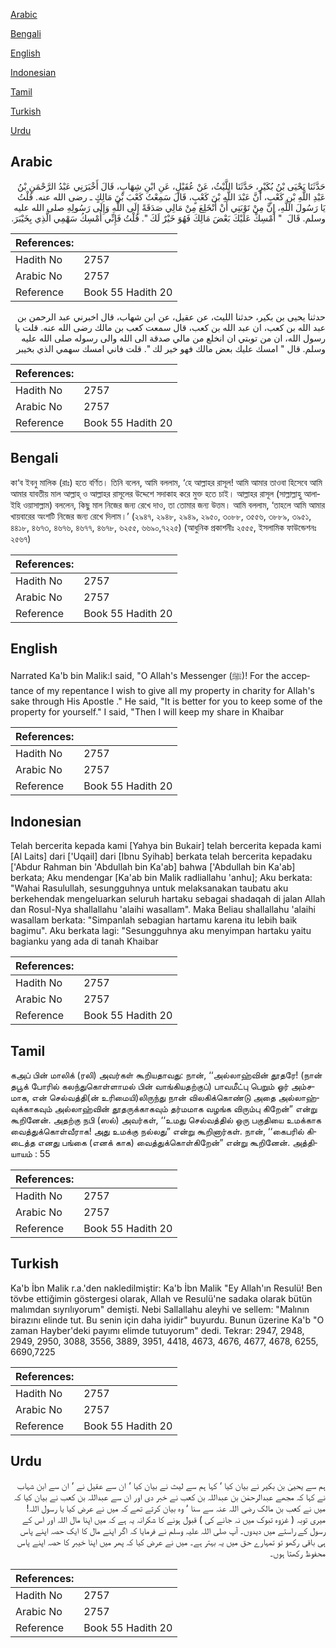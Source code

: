 [Arabic](#arabic)

[Bengali](#bengali)

[English](#english)

[Indonesian](#indonesian)

[Tamil](#tamil)

[Turkish](#turkish)

[Urdu](#urdu)

## Arabic


<div dir="rtl" lang="ar" style={{fontSize:'larger',backgroundColor:'#f8f9fa',padding:20}}>
حَدَّثَنَا يَحْيَى بْنُ بُكَيْرٍ، حَدَّثَنَا اللَّيْثُ، عَنْ عُقَيْلٍ، عَنِ ابْنِ شِهَابٍ، قَالَ أَخْبَرَنِي عَبْدُ الرَّحْمَنِ بْنُ عَبْدِ اللَّهِ بْنِ كَعْبٍ، أَنَّ عَبْدَ اللَّهِ بْنَ كَعْبٍ، قَالَ سَمِعْتُ كَعْبَ بْنَ مَالِكٍ ـ رضى الله عنه‏.‏ قُلْتُ يَا رَسُولَ اللَّهِ، إِنَّ مِنْ تَوْبَتِي أَنْ أَنْخَلِعَ مِنْ مَالِي صَدَقَةً إِلَى اللَّهِ وَإِلَى رَسُولِهِ صلى الله عليه وسلم‏.‏ قَالَ ‏ "‏ أَمْسِكْ عَلَيْكَ بَعْضَ مَالِكَ فَهُوَ خَيْرٌ لَكَ ‏"‏‏.‏ قُلْتُ فَإِنِّي أُمْسِكُ سَهْمِي الَّذِي بِخَيْبَرَ‏.‏
</div>
<div style={{backgroundColor:'#f8f9fa',padding:20, marginBottom: 10}}><table> <thead> <tr> <th>References:</th> <th></th> </tr> </thead> <tbody><tr><td>Hadith No</td><td>2757</td></tr><tr><td>Arabic No</td><td>2757</td></tr><tr><td>Reference</td><td>Book 55 Hadith 20</td></tr></tbody></table></div>


<div dir="rtl" lang="ar" style={{fontSize:'larger',backgroundColor:'#f8f9fa',padding:20}}>
حدثنا يحيى بن بكير، حدثنا الليث، عن عقيل، عن ابن شهاب، قال اخبرني عبد الرحمن بن عبد الله بن كعب، ان عبد الله بن كعب، قال سمعت كعب بن مالك رضى الله عنه. قلت يا رسول الله، ان من توبتي ان انخلع من مالي صدقة الى الله والى رسوله صلى الله عليه وسلم. قال " امسك عليك بعض مالك فهو خير لك ". قلت فاني امسك سهمي الذي بخيبر
</div>
<div style={{backgroundColor:'#f8f9fa',padding:20, marginBottom: 10}}><table> <thead> <tr> <th>References:</th> <th></th> </tr> </thead> <tbody><tr><td>Hadith No</td><td>2757</td></tr><tr><td>Arabic No</td><td>2757</td></tr><tr><td>Reference</td><td>Book 55 Hadith 20</td></tr></tbody></table></div>

## Bengali


<div dir="ltr" lang="bn" style={{fontSize:'larger',backgroundColor:'#f8f9fa',padding:20}}>
কা‘ব ইবনু মালিক (রাঃ) হতে বর্ণিত। তিনি বলেন, আমি বললাম, ‘হে আল্লাহর রাসূল! আমি আমার তাওবা হিসেবে আমি আমার যাবতীয় মাল আল্লাহ্ ও আল্লাহর রাসূলের উদ্দেশে সদাকাহ করে মুক্ত হতে চাই। আল্লাহর রাসূল (সাল্লাল্লাহু আলাইহি ওয়াসাল্লাম) বললেন, কিছু মাল নিজের জন্য রেখে দাও, তা তোমার জন্য উত্তম। আমি বললাম, ‘তাহলে আমি আমার খায়বারের অংশটি নিজের জন্য রেখে দিলাম।’ (২৯৪৭, ২৯৪৮, ২৯৪৯, ২৯৫০, ৩০৮৮, ৩৫৫৬, ৩৮৮৯, ৩৯৫১, ৪৪১৮, ৪৬৭৩, ৪৬৭৬, ৪৬৭৭, ৪৬৭৮, ৬২৫৫, ৬৬৯০,৭২২৫) (আধুনিক প্রকাশনীঃ ২৫৫৫, ইসলামিক ফাউন্ডেশনঃ ২৫৬৭)
</div>
<div style={{backgroundColor:'#f8f9fa',padding:20, marginBottom: 10}}><table> <thead> <tr> <th>References:</th> <th></th> </tr> </thead> <tbody><tr><td>Hadith No</td><td>2757</td></tr><tr><td>Arabic No</td><td>2757</td></tr><tr><td>Reference</td><td>Book 55 Hadith 20</td></tr></tbody></table></div>

## English


<div dir="ltr" lang="en" style={{fontSize:'larger',backgroundColor:'#f8f9fa',padding:20}}>
Narrated Ka'b bin Malik:I said, "O Allah's Messenger (ﷺ)! For the acceptance of my repentance I wish to give all my property in charity for Allah's sake through His Apostle ." He said, "It is better for you to keep some of the property for yourself." I said, "Then I will keep my share in Khaibar
</div>
<div style={{backgroundColor:'#f8f9fa',padding:20, marginBottom: 10}}><table> <thead> <tr> <th>References:</th> <th></th> </tr> </thead> <tbody><tr><td>Hadith No</td><td>2757</td></tr><tr><td>Arabic No</td><td>2757</td></tr><tr><td>Reference</td><td>Book 55 Hadith 20</td></tr></tbody></table></div>

## Indonesian


<div dir="ltr" lang="id" style={{fontSize:'larger',backgroundColor:'#f8f9fa',padding:20}}>
Telah bercerita kepada kami [Yahya bin Bukair] telah bercerita kepada kami [Al Laits] dari ['Uqail] dari [Ibnu Syihab] berkata telah bercerita kepadaku ['Abdur Rahman bin 'Abdullah bin Ka'ab] bahwa ['Abdullah bin Ka'ab] berkata; Aku mendengar [Ka'ab bin Malik radliallahu 'anhu]; Aku berkata: "Wahai Rasulullah, sesungguhnya untuk melaksanakan taubatu aku berkehendak mengeluarkan seluruh hartaku sebagai shadaqah di jalan Allah dan Rosul-Nya shallallahu 'alaihi wasallam". Maka Beliau shallallahu 'alaihi wasallam berkata: "Simpanlah sebagian hartamu karena itu lebih baik bagimu". Aku berkata lagi: "Sesungguhnya aku menyimpan hartaku yaitu bagianku yang ada di tanah Khaibar
</div>
<div style={{backgroundColor:'#f8f9fa',padding:20, marginBottom: 10}}><table> <thead> <tr> <th>References:</th> <th></th> </tr> </thead> <tbody><tr><td>Hadith No</td><td>2757</td></tr><tr><td>Arabic No</td><td>2757</td></tr><tr><td>Reference</td><td>Book 55 Hadith 20</td></tr></tbody></table></div>

## Tamil


<div dir="ltr" lang="ta" style={{fontSize:'larger',backgroundColor:'#f8f9fa',padding:20}}>
கஅப் பின் மாலிக் (ரலி) அவர்கள் கூறியதாவது: நான், ‘‘அல்லாஹ்வின் தூதரே! (நான் தபூக் போரில் கலந்துகொள்ளாமல் பின் வாங்கியதற்குப்) பாவமீட்பு பெறும் ஓர் அம்சமாக, என் செல்வத்தி(ன் உரிமையி)லிருந்து நான் விலகிக்கொண்டு அதை அல்லாஹ்வுக்காகவும் அல்லாஹ்வின் தூதருக்காகவும் தர்மமாக வழங்க விரும்பு கிறேன்” என்று கூறினேன். அதற்கு நபி (ஸல்) அவர்கள், ‘‘உமது செல்வத்தில் ஒரு பகுதியை உமக்காக வைத்துக்கொள்வீராக! அது உமக்கு நல்லது” என்று கூறினார்கள். நான், ‘‘கைபரில் கிடைத்த எனது பங்கை (எனக் காக) வைத்துக்கொள்கிறேன்” என்று கூறினேன். அத்தியாயம் : 55
</div>
<div style={{backgroundColor:'#f8f9fa',padding:20, marginBottom: 10}}><table> <thead> <tr> <th>References:</th> <th></th> </tr> </thead> <tbody><tr><td>Hadith No</td><td>2757</td></tr><tr><td>Arabic No</td><td>2757</td></tr><tr><td>Reference</td><td>Book 55 Hadith 20</td></tr></tbody></table></div>

## Turkish


<div dir="ltr" lang="tr" style={{fontSize:'larger',backgroundColor:'#f8f9fa',padding:20}}>
Ka'b İbn Malik r.a.'den nakledilmiştir: Ka'b İbn Malik "Ey Allah'ın Resulü! Ben tövbe ettiğimin göstergesi olarak, Allah ve Resulü'ne sadaka olarak bütün malımdan sıyrılıyorum" demişti. Nebi Sallallahu aleyhi ve sellem: "Malının birazını elinde tut. Bu senin için daha iyidir" buyurdu. Bunun üzerine Ka'b "O zaman Hayber'deki payımı elimde tutuyorum" dedi. Tekrar: 2947, 2948, 2949, 2950, 3088, 3556, 3889, 3951, 4418, 4673, 4676, 4677, 4678, 6255, 6690,7225
</div>
<div style={{backgroundColor:'#f8f9fa',padding:20, marginBottom: 10}}><table> <thead> <tr> <th>References:</th> <th></th> </tr> </thead> <tbody><tr><td>Hadith No</td><td>2757</td></tr><tr><td>Arabic No</td><td>2757</td></tr><tr><td>Reference</td><td>Book 55 Hadith 20</td></tr></tbody></table></div>

## Urdu


<div dir="rtl" lang="ur" style={{fontSize:'larger',backgroundColor:'#f8f9fa',padding:20}}>
ہم سے یحییٰ بن بکیر نے بیان کیا ‘ کہا ہم سے لیث نے بیان کیا ‘ ان سے عقیل نے ‘ ان سے ابن شہاب نے کہا کہ مجھے عبدالرحمٰن بن عبداللہ بن کعب نے خبر دی اور ان سے عبداللہ بن کعب نے بیان کیا کہ میں نے کعب بن مالک رضی اللہ عنہ سے سنا ‘ وہ بیان کرتے تھے کہ میں نے عرض کیا یا رسول اللہ! میری توبہ ( غزوہ تبوک میں نہ جانے کی ) قبول ہونے کا شکرانہ یہ ہے کہ میں اپنا مال اللہ اور اس کے رسول کے راستے میں دیدوں۔ آپ صلی اللہ علیہ وسلم نے فرمایا کہ اگر اپنے مال کا ایک حصہ اپنے پاس ہی باقی رکھو تو تمہارے حق میں یہ بہتر ہے۔ میں نے عرض کیا کہ پھر میں اپنا خیبر کا حصہ اپنے پاس محفوظ رکھتا ہوں۔
</div>
<div style={{backgroundColor:'#f8f9fa',padding:20, marginBottom: 10}}><table> <thead> <tr> <th>References:</th> <th></th> </tr> </thead> <tbody><tr><td>Hadith No</td><td>2757</td></tr><tr><td>Arabic No</td><td>2757</td></tr><tr><td>Reference</td><td>Book 55 Hadith 20</td></tr></tbody></table></div>